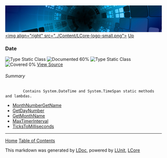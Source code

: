 ![](../Content/LCore-banner-small.png "")
[&lt;img align=&quot;right&quot; src=&quot;../Content/LCore-logo-small.png&quot;&gt;](../../README.md)
[Up](../L.md)

### Date
![Type Static Class](http://b.repl.ca/v1/Type-Static%20Class-lightgrey.png "") ![Documented 60%](http://b.repl.ca/v1/Documented-60%25-yellowgreen.png "")
![Type Static Class](http://b.repl.ca/v1/Type-Static%20Class-lightgrey.png "") ![Covered 0%](http://b.repl.ca/v1/Covered-0%25-red.png "")
[View Source](../Extensions/Methods/L.cs#L)

###### Summary

            Contains System.DateTime and System.TimeSpan static methods and lambdas.
            
 - [MonthNumberGetName](Date_MonthNumberGetName.md)
 - [GetDayNumber](Date_GetDayNumber.md)
 - [GetMonthName](Date_GetMonthName.md)
 - [MaxTimerInterval](Date_MaxTimerInterval.md)
 - [TicksToMilliseconds](Date_TicksToMilliseconds.md)



---

[Home](../../README.md) [Table of Contents](../../TableOfContents.md)

This markdown was generated by [LDoc](https://github.com/CodeSingularity/LDoc), powered by [LUnit](https://github.com/CodeSingularity/LUnit), [LCore](https://github.com/CodeSingularity/LCore)
